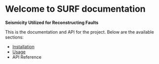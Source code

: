 
# Welcome to SURF documentation

**Seismicity Utilized for Reconstructing Faults**

This is the documentation and API for the project. Below are the available sections:

- [Installation](installation.md)
- [Usage](usage.md)
- API Reference

